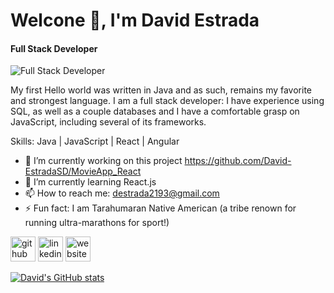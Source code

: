 # Welcone 👋, I'm David Estrada 
#### Full Stack Developer
![Full Stack Developer](https://dave-estrada.com/)

My first Hello world was written in Java and as such, remains my favorite and strongest language. I am a full stack developer: I have experience using SQL, as well as a couple databases and I have a comfortable grasp on JavaScript, including several of its frameworks.

Skills: Java | JavaScript | React | Angular

- 🔭 I’m currently working on this project https://github.com/David-EstradaSD/MovieApp_React 
- 🌱 I’m currently learning React.js 
- 📫 How to reach me: destrada2193@gmail.com 
- ⚡ Fun fact: I am Tarahumaran Native American (a tribe renown for running ultra-marathons for sport!) 

[<img src='https://cdn.jsdelivr.net/npm/simple-icons@3.0.1/icons/github.svg' alt='github' height='40'>](https://github.com/David-EstradaSD) [<img src='https://cdn.jsdelivr.net/npm/simple-icons@3.0.1/icons/linkedin.svg' alt='linkedin' height='40'>](https://www.linkedin.com/in/https://www.linkedin.com/in/dave-estrada//)  [<img src='https://cdn.jsdelivr.net/npm/simple-icons@3.0.1/icons/icloud.svg' alt='website' height='40'>](https://dave-estrada.com/)  

[![David's GitHub stats](https://github-readme-stats.vercel.app/api?username=David-EstradaSD&theme=tokyonight&show_icons=true)](https://github.com/David-EstradaSD/github-readme-stats)
